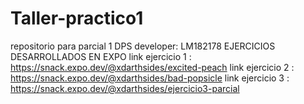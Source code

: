 # Taller-practico1
repositorio para parcial 1 DPS developer: LM182178
EJERCICIOS DESARROLLADOS EN EXPO 
link ejercicio 1 : https://snack.expo.dev/@xdarthsides/excited-peach
link ejercicio 2 : https://snack.expo.dev/@xdarthsides/bad-popsicle
link ejercicio 3 : https://snack.expo.dev/@xdarthsides/ejercicio3-parcial
